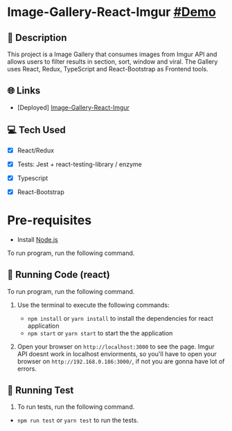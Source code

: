 
# Image-Gallery-React-Imgur [#Demo](https://image-gallery-react-imgur.netlify.app/)

## 📜 Description

This project is a Image Gallery that consumes images from Imgur API and allows users to filter results in section, sort, window and viral. The Gallery uses React, Redux, TypeScript and React-Bootstrap as Frontend tools.

## 🌐 Links

* [Deployed] [ Image-Gallery-React-Imgur](https://image-gallery-react-imgur.netlify.app/)
 

## 💻 Tech Used

- [x] React/Redux
- [x] Tests: Jest + react-testing-library / enzyme
- [x] Typescript
- [x] React-Bootstrap
 
 
# Pre-requisites

- Install [Node.js](https://nodejs.org/en/)

To run program, run the following command. 

## 🔨 Running Code (react)

To run program, run the following command. 
 
1. Use the terminal to execute the following commands:
    - `npm install` or `yarn install` to install the dependencies for react application
    - `npm start` or `yarn start` to start the the application

1. Open your browser on `http://localhost:3000` to see the page. Imgur API doesnt work in localhost enviorments, so you'll have to open your browser on `http://192.168.0.186:3000/`, if not you are gonna have lot of errors.


## 🔨 Running Test

1. To run tests, run the following command.

- `npm run test` or `yarn test` to run the tests.


